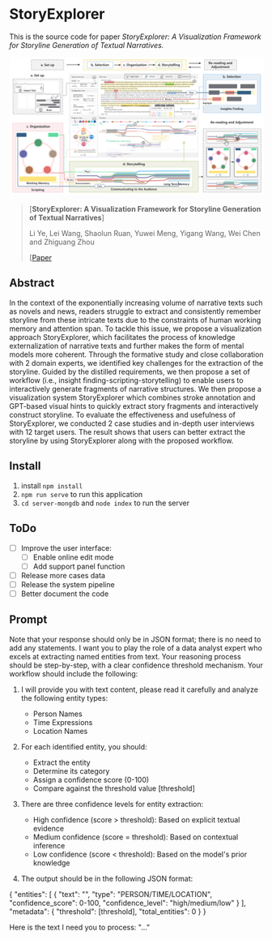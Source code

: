 <!--
 * @Author: Clover 304363641@qq.com
 * @Date: 2022-07-24 16:02:20
 * @LastEditors: Clover 304363641@qq.com
 * @LastEditTime: 2023-12-01 11:53:12
 * @FilePath: \storyline-generator\README.md
 * @Description: 
 * 
 * Copyright (c) 2023 by ${git_name_email}, All Rights Reserved. 
-->
# StoryExplorer

This is the source code for paper *StoryExplorer: A Visualization Framework for Storyline Generation of Textual Narratives.*

![fig_dataVis](https://github.com/Clover-yee/StoryExplorer/blob/v3.0/public/img/teaser.png)

> [**StoryExplorer: A Visualization Framework for Storyline Generation of Textual Narratives**]
> 
> Li Ye, Lei Wang, Shaolun Ruan, Yuwei Meng, Yigang Wang, Wei Chen and Zhiguang Zhou
>
> [[Paper](https://arxiv.org/abs/2411.05435)


## Abstract
In the context of the exponentially increasing volume of narrative texts such as novels and news, readers struggle to extract and consistently remember storyline from these intricate texts due to the constraints of human working memory and attention span. To tackle this issue, we propose a visualization approach StoryExplorer, which facilitates the process of knowledge externalization of narrative texts and further makes the form of mental models more coherent. Through the formative study and close collaboration with 2 domain experts, we identified key challenges for the extraction of the storyline. Guided by the distilled requirements, we then propose a set of workflow (i.e., insight finding-scripting-storytelling) to enable users to interactively generate fragments of narrative structures. We then propose a visualization system StoryExplorer which combines stroke annotation and GPT-based visual hints to quickly extract story fragments and interactively construct storyline. To evaluate the effectiveness and usefulness of StoryExplorer, we conducted 2 case studies and in-depth user interviews with 12 target users. The result shows that users can better extract the storyline by using StoryExplorer along with the proposed workflow.

## Install
1. install `npm install`
2. `npm run serve` to run this application
3. `cd server-mongdb` and `node index` to run the server

## ToDo
- [ ] Improve the user interface:
    - [ ] Enable online edit mode
    - [ ] Add support panel function
- [ ] Release more cases data
- [ ] Release the system pipeline
- [ ] Better document the code

## Prompt
Note that your response should only be in JSON format; there is no need to add any statements. I want you to play the role of a data analyst expert who excels at extracting named entities from text. Your reasoning process should be step-by-step, with a clear confidence threshold mechanism. Your workflow should include the following:

1. I will provide you with text content, please read it carefully and analyze the following entity types:
   - Person Names
   - Time Expressions 
   - Location Names

2. For each identified entity, you should:
   - Extract the entity
   - Determine its category
   - Assign a confidence score (0-100)
   - Compare against the threshold value [threshold]

3. There are three confidence levels for entity extraction:
   - High confidence (score > threshold): Based on explicit textual evidence
   - Medium confidence (score = threshold): Based on contextual inference
   - Low confidence (score < threshold): Based on the model's prior knowledge

4. The output should be in the following JSON format:

{
  "entities": [
    {
      "text": "",
      "type": "PERSON/TIME/LOCATION",
      "confidence_score": 0-100,
      "confidence_level": "high/medium/low"
    }
  ],
  "metadata": {
    "threshold": [threshold],
    "total_entities": 0
  }
}

Here is the text I need you to process: "..."
